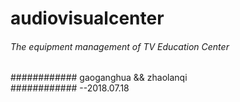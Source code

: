 # audiovisualcenter
###### The equipment management of TV Education Center


############ gaoganghua && zhaolanqi  
############            --2018.07.18

